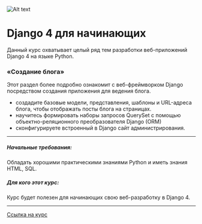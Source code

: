
![Alt text](https://cdn.stepik.net/media/cache/images/courses/174634/cover_JdN9GJj/6449d91d46a39b1e49855d414d4528cb.png)
# Django 4 для начинающих
Данный курс охватывает целый ряд тем разработки веб-приложений Django 4 на языке Python.
### «Создание блога» 
Этот раздел более подробно ознакомит с веб-фреймворком Django посредством создания приложения для ведения блога. 
*  создадите базовые модели, представления, шаблоны и URL-адреса блога, чтобы отображать посты блога на страницах. 
*  научитесь формировать наборы запросов QuerySet с помощью объектно-реляционного преобразователя Django (ORM) 
*  сконфигурируете встроенный в Django сайт администрирования.
***
##### Начальные требования:
Обладать хорошими практическими знаниями Python и иметь знания HTML, SQL.

##### Для кого этот курс:
Курс будет полезен для начинающих свою веб-разработку в Django 4.

***

[Ссылка на курс](https://stepik.org/course/174634/info)
